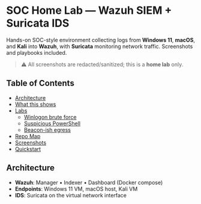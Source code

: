 # SOC Home Lab — Wazuh SIEM + Suricata IDS

Hands-on SOC-style environment collecting logs from **Windows 11**, **macOS**, and **Kali** into **Wazuh**, with **Suricata** monitoring network traffic. Screenshots and playbooks included.

> ⚠️ All screenshots are redacted/sanitized; this is a **home lab** only.

## Table of Contents
- [Architecture](#architecture)
- [What this shows](#what-this-shows-recruiter-view)
- [Labs](#labs)
  - [Winlogon brute force](#1-winlogon-brute-force-attck-t1110)
  - [Suspicious PowerShell](#2-suspicious-powershell-t1059001)
  - [Beacon-ish egress](#3-beacon-ish-egress-t1071)
- [Repo Map](#repo-map)
- [Screenshots](#screenshots)
- [Quickstart](#quickstart)

## Architecture
- **Wazuh**: Manager • Indexer • Dashboard (Docker compose)
- **Endpoints**: Windows 11 VM, macOS host, Kali VM
- **IDS**: Suricata on the virtual network interface
